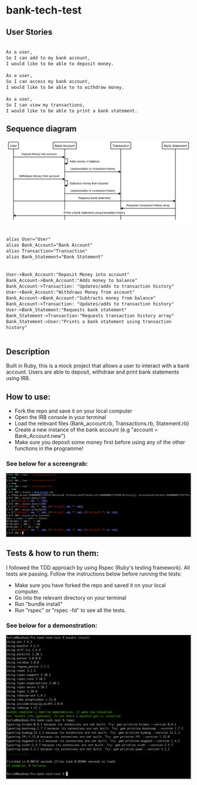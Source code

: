 # bank-tech-test


## User Stories

```

As a user, 
So I can add to my bank account,
I would like to be able to deposit money.

As a user,
So I can access my bank account,
I would like to be able to to withdraw money.

As a user,
So I can view my transactions,
I would like to be able to print a bank statement.

```

## Sequence diagram


![Sequence_Diagram](images/Sequence_Diagram.svg)


```

alias User="User"
alias Bank_Account="Bank Account"
alias Transaction="Transaction"
alias Bank_Statement="Bank Statement"


User->Bank_Account:"Deposit Money into account"
Bank_Account->Bank_Account:"Adds money to balance"
Bank_Account->Transaction: "Updates/adds to transaction history"
User->Bank_Account:"Withdraws Money from account"
Bank_Account->Bank_Account:"Subtracts money from balance"
Bank_Account->Transaction: "Updates/adds to transaction history"
User->Bank_Statement:"Requests bank statement"
Bank_Statement->Transaction:"Requests transaction history array"
Bank_Statement->User:"Prints a bank statement using transaction history"


```

## Description

Built in Ruby, this is a mock project that allows a user to interact with a bank account. Users are able to deposit, withdraw and print bank statements using IRB.

## How to use:

- Fork the repo and save it on your local computer
- Open the IRB console in your terminal
- Load the relevant files (Bank_account.rb, Transactions.rb, Statement.rb)
- Create a new instance of the bank account (e.g "account = Bank_Account.new")
- Make sure you deposit some money first before using any of the other functions in the programme!

### See below for a screengrab:

![Project_demo](images/Project_demo.png)

## Tests & how to run them:

I followed the TDD approach by using Rspec (Ruby's testing framework). All tests are passing. Follow the instructions below before running the tests:

- Make sure you have forked the repo and saved it on your local computer.
- Go into the relevant directory on your terminal
- Run "bundle install"
- Run "rspec" or "rspec -fd" to see all the tests.

### See below for a demonstration:

![Rspec_demo](images/Rspec_demo.png)

